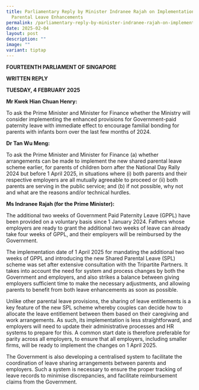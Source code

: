 ```yaml
---
title: Parliamentary Reply by Minister Indranee Rajah on Implementation of
  Parental Leave Enhancements
permalink: /parliamentary-reply-by-minister-indranee-rajah-on-implementation-of-parental-leave-enhancements/
date: 2025-02-04
layout: post
description: ""
image: ""
variant: tiptap
---
```

<p><strong>FOURTEENTH PARLIAMENT OF SINGAPORE</strong>
</p>
<p><strong>WRITTEN REPLY</strong>&nbsp;</p>
<p><strong>TUESDAY, 4 FEBRUARY 2025</strong>
</p>
<p><strong>Mr Kwek Hian Chuan Henry:</strong>
</p>
<p>To ask the Prime Minister and Minister for Finance whether the Ministry
will consider implementing the enhanced provisions for Government-paid
paternity leave with immediate effect to encourage familial bonding for
parents with infants born over the last few months of 2024.</p>
<p><strong>Dr Tan Wu Meng:</strong>
</p>
<p>To ask the Prime Minister and Minister for Finance (a) whether arrangements
can be made to implement the new shared parental leave scheme earlier,
for parents of children born after the National Day Rally 2024 but before
1 April 2025, in situations where (i) both parents and their respective
employers are all mutually agreeable to proceed or (ii) both parents are
serving in the public service; and (b) if not possible, why not and what
are the reasons and/or technical hurdles.</p>
<p><strong>Ms Indranee Rajah (for the Prime Minister):</strong>
</p>
<p>The additional two weeks of Government Paid Paternity Leave (GPPL) have
been provided on a voluntary basis since 1 January 2024. Fathers whose
employers are ready to grant the additional two weeks of leave can already
take four weeks of GPPL, and their employers will be reimbursed by the
Government.</p>
<p>The implementation date of 1 April 2025 for mandating the additional two
weeks of GPPL and introducing the new Shared Parental Leave (SPL) scheme
was set after extensive consultation with the Tripartite Partners. It takes
into account the need for system and process changes by both the Government
and employers, and also strikes a balance between giving employers sufficient
time to make the necessary adjustments, and allowing parents to benefit
from both leave enhancements as soon as possible.</p>
<p>Unlike other parental leave provisions, the sharing of leave entitlements
is a key feature of the new SPL scheme whereby couples can decide how to
allocate the leave entitlement between them based on their caregiving and
work arrangements. As such, its implementation is less straightforward,
and employers will need to update their administrative processes and HR
systems to prepare for this. A common start date is therefore preferable
for parity across all employers, to ensure that all employers, including
smaller firms, will be ready to implement the changes on 1 April 2025.</p>
<p>The Government is also developing a centralised system to facilitate the
coordination of leave sharing arrangements between parents and employers.
Such a system is necessary to ensure the proper tracking of leave records
to minimise discrepancies, and facilitate reimbursement claims from the
Government.</p>